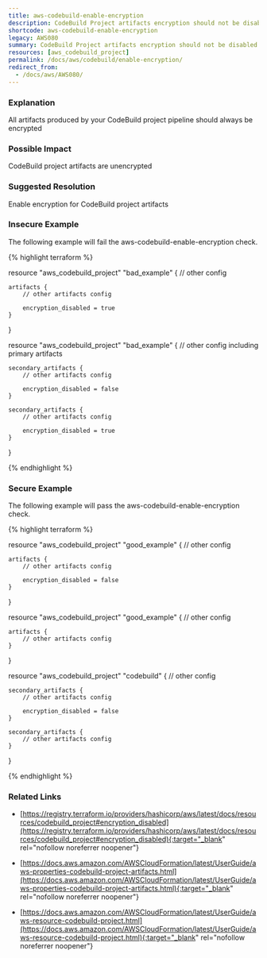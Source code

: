```yaml
---
title: aws-codebuild-enable-encryption
description: CodeBuild Project artifacts encryption should not be disabled
shortcode: aws-codebuild-enable-encryption
legacy: AWS080
summary: CodeBuild Project artifacts encryption should not be disabled 
resources: [aws_codebuild_project] 
permalink: /docs/aws/codebuild/enable-encryption/
redirect_from: 
  - /docs/aws/AWS080/
---
```


### Explanation


All artifacts produced by your CodeBuild project pipeline should always be encrypted


### Possible Impact
CodeBuild project artifacts are unencrypted

### Suggested Resolution
Enable encryption for CodeBuild project artifacts


### Insecure Example

The following example will fail the aws-codebuild-enable-encryption check.

{% highlight terraform %}

resource "aws_codebuild_project" "bad_example" {
	// other config

	artifacts {
		// other artifacts config

		encryption_disabled = true
	}
}

resource "aws_codebuild_project" "bad_example" {
	// other config including primary artifacts

	secondary_artifacts {
		// other artifacts config
		
		encryption_disabled = false
	}

	secondary_artifacts {
		// other artifacts config

		encryption_disabled = true
	}
}

{% endhighlight %}



### Secure Example

The following example will pass the aws-codebuild-enable-encryption check.

{% highlight terraform %}

resource "aws_codebuild_project" "good_example" {
	// other config

	artifacts {
		// other artifacts config

		encryption_disabled = false
	}
}

resource "aws_codebuild_project" "good_example" {
	// other config

	artifacts {
		// other artifacts config
	}
}

resource "aws_codebuild_project" "codebuild" {
	// other config

	secondary_artifacts {
		// other artifacts config

		encryption_disabled = false
	}

	secondary_artifacts {
		// other artifacts config
	}
}

{% endhighlight %}



### Related Links


- [https://registry.terraform.io/providers/hashicorp/aws/latest/docs/resources/codebuild_project#encryption_disabled](https://registry.terraform.io/providers/hashicorp/aws/latest/docs/resources/codebuild_project#encryption_disabled){:target="_blank" rel="nofollow noreferrer noopener"}

- [https://docs.aws.amazon.com/AWSCloudFormation/latest/UserGuide/aws-properties-codebuild-project-artifacts.html](https://docs.aws.amazon.com/AWSCloudFormation/latest/UserGuide/aws-properties-codebuild-project-artifacts.html){:target="_blank" rel="nofollow noreferrer noopener"}

- [https://docs.aws.amazon.com/AWSCloudFormation/latest/UserGuide/aws-resource-codebuild-project.html](https://docs.aws.amazon.com/AWSCloudFormation/latest/UserGuide/aws-resource-codebuild-project.html){:target="_blank" rel="nofollow noreferrer noopener"}


